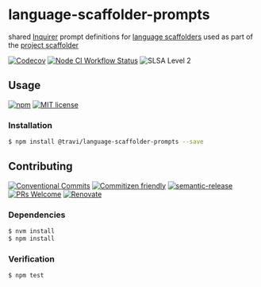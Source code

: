# language-scaffolder-prompts

shared [Inquirer](https://www.npmjs.com/package/inquirer) prompt definitions for
[language scaffolders](https://github.com/travi/project-scaffolder#languages-optional)
used as part of the [project scaffolder](https://github.com/travi/project-scaffolder)

<!--status-badges start -->

[![Codecov][coverage-badge]][coverage-link]
[![Node CI Workflow Status][github-actions-ci-badge]][github-actions-ci-link]
![SLSA Level 2][slsa-badge]

<!--status-badges end -->

## Usage

<!--consumer-badges start -->

[![npm][npm-badge]][npm-link]
[![MIT license][license-badge]][license-link]

<!--consumer-badges end -->

### Installation

```sh
$ npm install @travi/language-scaffolder-prompts --save
```

## Contributing

<!--contribution-badges start -->

[![Conventional Commits][commit-convention-badge]][commit-convention-link]
[![Commitizen friendly][commitizen-badge]][commitizen-link]
[![semantic-release][semantic-release-badge]][semantic-release-link]
[![PRs Welcome][PRs-badge]][PRs-link]
[![Renovate][renovate-badge]][renovate-link]

<!--contribution-badges end -->

### Dependencies

```sh
$ nvm install
$ npm install
```

### Verification

```sh
$ npm test
```

[npm-link]: https://www.npmjs.com/package/@travi/language-scaffolder-prompts

[npm-badge]: https://img.shields.io/npm/v/@travi/language-scaffolder-prompts?logo=npm

[license-link]: LICENSE

[license-badge]: https://img.shields.io/github/license/travi/language-scaffolder-prompts.svg

[coverage-link]: https://codecov.io/github/travi/language-scaffolder-prompts

[coverage-badge]: https://img.shields.io/codecov/c/github/travi/language-scaffolder-prompts?logo=codecov

[commit-convention-link]: https://conventionalcommits.org

[commit-convention-badge]: https://img.shields.io/badge/Conventional%20Commits-1.0.0-yellow.svg

[commitizen-link]: http://commitizen.github.io/cz-cli/

[commitizen-badge]: https://img.shields.io/badge/commitizen-friendly-brightgreen.svg

[semantic-release-link]: https://github.com/semantic-release/semantic-release

[semantic-release-badge]: https://img.shields.io/badge/semantic--release-angular-e10079?logo=semantic-release

[PRs-link]: http://makeapullrequest.com

[PRs-badge]: https://img.shields.io/badge/PRs-welcome-brightgreen.svg

[renovate-link]: https://renovatebot.com

[renovate-badge]: https://img.shields.io/badge/renovate-enabled-brightgreen.svg?logo=renovatebot

[github-actions-ci-link]: https://github.com/travi/language-scaffolder-prompts/actions?query=workflow%3A%22Node.js+CI%22+branch%3Amaster

[github-actions-ci-badge]: https://img.shields.io/github/actions/workflow/status/travi/language-scaffolder-prompts/node-ci.yml.svg?branch=master&logo=github

[slsa-badge]: https://slsa.dev/images/gh-badge-level2.svg
